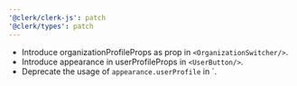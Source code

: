 ```yaml
---
'@clerk/clerk-js': patch
'@clerk/types': patch
---
```


- Introduce organizationProfileProps as prop in `<OrganizationSwitcher/>`.
- Introduce appearance in userProfileProps in `<UserButton/>`.
- Deprecate the usage of `appearance.userProfile` in <UserButton/>`.
